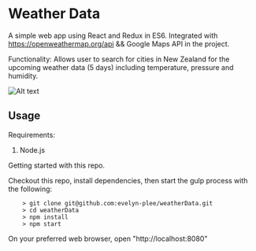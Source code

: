 # Weather Data

A simple web app using React and Redux in ES6. Integrated with https://openweathermap.org/api && Google Maps API in the project.

Functionality: Allows user to search for cities in New Zealand for the upcoming weather data (5 days) including temperature, pressure and humidity. 

![Alt text](/relative/path/to/img.jpg?raw=true "Screenshot")

## Usage ##

Requirements: 
1. Node.js

Getting started with this repo.

Checkout this repo, install dependencies, then start the gulp process with the following:

```
	> git clone git@github.com:evelyn-plee/weatherData.git
	> cd weatherData
	> npm install
	> npm start
```
On your preferred web browser, open "http://localhost:8080"

